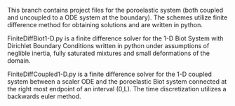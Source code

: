 This branch contains project files for the poroelastic system (both coupled and uncoupled to a ODE system at the boundary). The schemes utilize finite difference method for obtaining solutions and are written in python. 

FiniteDiffBiot1-D.py is a finite difference solver for the 1-D Biot System with Dirichlet Boundary Conditions written in python under assumptions of neglible inertia, fully saturated mixtures and small deformations of the domain. 

FiniteDiffCoupled1-D.py is a finite difference solver for the 1-D coupled system between a scaler ODE and the poroelastic Biot system connected at the right most endpoint of an interval (0,L). The time discretization utilizes a backwards euler method. 
